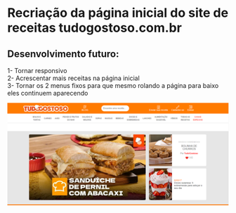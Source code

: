 # Recriação da página inicial do site de receitas tudogostoso.com.br

<h2>Desenvolvimento futuro:</h2>
1- Tornar responsivo <br>
2- Acrescentar mais receitas na página inicial <br>
3- Tornar os 2 menus fixos para que mesmo rolando a página para baixo eles continuem aparecendo <br>

![Screenshot](meuSite.png)